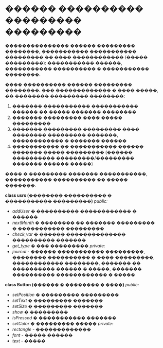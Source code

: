 # ������ ���������� ��������� ���������

��������������� ������ ��������� ��������, ����������� ����������� ��������� �� ���� ������������ (����� ���������): ����������� ������, ����������� ���������� � ����������� ��������.

���� ���������� ������ ��������� ��������. ��� ������������� � ���� �����, �� �������� ��������� ��������:
1. ������� ����������� ����������� ������ �� ����� ������� ��������
2. ������� ��������� ���� ����� ���������
3. ������� ��������� ��������� ���� �������� ��������� �������,
������������ � ������� ������
4. ����������� �� ����������� ������ ������� ����� ��������� (������ ���������� ���������/��������� ������� ������ �����)

**����** � ��������� ������� �����������, ����������� ���������� �� ����� �������.

**class usrs (�������� ���������� � ����������� ���������)**
   _public:_
- _addUser_ � ���������� ������������ � ������
- _nextMonth_ � �������� �� ������� ��������� � ����������� ���������
- _check_var_ � ������ �������������� ���������� �������
- _get_type_ � ��� ���������
   _private:_
- _journal_ - ������ ����������� ���������, �������� ���������� � ���� ���������, ������������ ��������, ������� �� ���������� ������ � �����, ������� ���������� ������������ � �����

**class Button (������ � �������� � ����)** 
   _public:_
- _setPosition_ � ��������� ���������
- _setText_ � ��������� �������
- _setSize_ � ��������� �������
- _show_ � ���������
- _isPressed_ � ����������� �������
- _setColor_ � ��������� �����
   _private:_
- _rectangle_ - �������������
- _font_ - ����� ������
- _text_ - �����
